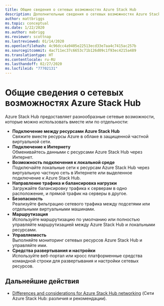 ```yaml
---
title: Общие сведения о сетевых возможностях Azure Stack Hub
description: Дополнительные сведения о сетевых возможностях Azure Stack Hub
author: mattbriggs
ms.topic: conceptual
ms.date: 1/22/2020
ms.author: mabrigg
ms.reviewer: scottnap
ms.lastreviewed: 01/14/2020
ms.openlocfilehash: 4c96dcc4a9405e22513ecd33e7aa4c7415ac257b
ms.sourcegitcommit: 4ac711ec37c6653c71b126d09c1f93ec4215a489
ms.translationtype: HT
ms.contentlocale: ru-RU
ms.lasthandoff: 02/27/2020
ms.locfileid: "77702131"
---
```

# <a name="introduction-to-azure-stack-hub-networking"></a>Общие сведения о сетевых возможностях Azure Stack Hub

Azure Stack Hub предоставляет разнообразные сетевые возможности, которые можно использовать вместе или по отдельности:

- **Подключение между ресурсами Azure Stack Hub**  
    Свяжите вместе ресурсы Azure в облаке в защищенной частной виртуальной сети.
- **Подключение к Интернету**  
    Обменивайтесь данными с ресурсами Azure Stack Hub через Интернет.
- **Возможность подключения к локальной среде**  
    Подключайте локальные сети к ресурсам Azure Stack Hub через виртуальную частную сеть в Интернете или выделенное подключение к Azure Stack Hub.
- **Направление трафика и балансировка нагрузки**  
    Загружайте балансировку трафика к серверам в одно расположение, и прямой трафик на серверы в другое.
- **Безопасность**  
    Реализуйте фильтрацию сетевого трафика между подсетями или отдельными виртуальными машинами.
- **Маршрутизация**  
    Используйте маршрутизацию по умолчанию или полностью управляйте маршрутизацией между Azure Stack Hub и локальными ресурсами.
- **Управляемость**  
    Выполняйте мониторинг сетевых ресурсов Azure Stack Hub и управляйте ими.
- **Средства развертывания и настройки**  
    Используйте веб-портал или кросс платформенные средства командной строки для развертывания и настройки сетевых ресурсов.


## <a name="next-steps"></a>Дальнейшие действия

* [Differences and considerations for Azure Stack Hub networking](azure-stack-network-differences.md) (Сети Azure Stack Hub: различия и рекомендации).